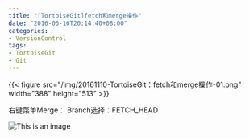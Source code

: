 ```yaml
---
title: "[TortoiseGit]fetch和merge操作"
date: "2016-06-16T20:14:40+08:00"
categories:
- VersionControl
tags:
- TortoiseGit
- Git
---
```


{{< figure src="/img/20161110-TortoiseGit：fetch和merge操作-01.png" width="388" height="513" >}}

右键菜单Merge：
Branch选择：FETCH_HEAD

![This is an image](/img/20161110-TortoiseGit：fetch和merge操作-02.png)